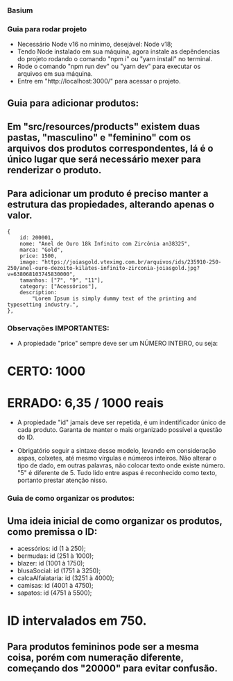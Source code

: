 ### Basium

### Guia para rodar projeto
- Necessário Node v16 no mínimo, desejável: Node v18;
- Tendo Node instalado em sua máquina, agora instale as depêndencias do projeto rodando o comando "npm i" ou "yarn install" no terminal.
- Rode o comando "npm run dev" ou "yarn dev" para executar os arquivos em sua máquina.
- Entre em "http://localhost:3000/" para acessar o projeto.

## Guia para adicionar produtos:

## Em "src/resources/products" existem duas pastas, "masculino" e "feminino" com os arquivos dos produtos correspondentes, lá é o único lugar que será necessário mexer para renderizar o produto.

## Para adicionar um produto é preciso manter a estrutura das propiedades, alterando apenas o valor.

    {
        id: 200001, 
        nome: "Anel de Ouro 18k Infinito com Zircônia an38325",
        marca: "Gold",
        price: 1500,
        image: "https://joiasgold.vteximg.com.br/arquivos/ids/235910-250-250/anel-ouro-dezoito-kilates-infinito-zirconia-joiasgold.jpg?v=638068103745830000",
        tamanhos: ["7", "9", "11"],
        category: ["Acessórios"],
        description:
            "Lorem Ipsum is simply dummy text of the printing and typesetting industry.",
    },

### Observações IMPORTANTES:

- A propiedade "price" sempre deve ser um NÚMERO INTEIRO, ou seja:
# CERTO: 1000
# ERRADO: 6,35 / 1000 reais

- A propiedade "id" jamais deve ser repetida, é um indentificador único de cada produto. Garanta de manter o mais organizado possível a questão do ID.

- Obrigatório seguir a sintaxe desse modelo, levando em consideração aspas, colxetes, até mesmo vírgulas e números inteiros. Não alterar o tipo de dado, em outras palavras, não colocar texto onde existe número.
"5" é diferente de 5. Tudo lido entre aspas é reconhecido como texto, portanto prestar atenção nisso.


### Guia de como organizar os produtos:

## Uma ideia inicial de como organizar os produtos, como premissa o ID:

- acessórios: id (1 à 250);
- bermudas: id (251 à 1000);
- blazer: id (1001 à 1750);
- blusaSocial: id (1751 à 3250);
- calcaAlfaiataria: id (3251 à 4000);
- camisas: id (4001 à 4750);
- sapatos: id (4751 à 5500);

# ID intervalados em 750.

## Para produtos femininos pode ser a mesma coisa, porém com numeração diferente, começando dos "20000" para evitar confusão.




